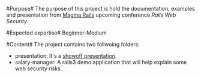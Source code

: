 #Purpose#
The purpose of this project is hold the documentation, examples and presentation 
from [Magma Rails](http://www.magmarails.com/) upcoming conference *Rails Web Security*.

#Expected expertise#
Beginner-Medium

#Content#
The project contains two follwoing folders:

- presentation: It's a [showoff presentation](http://github.com/schacon/showoff).
- salary-manager: A rails3 demo application that will help explain some web security risks.
